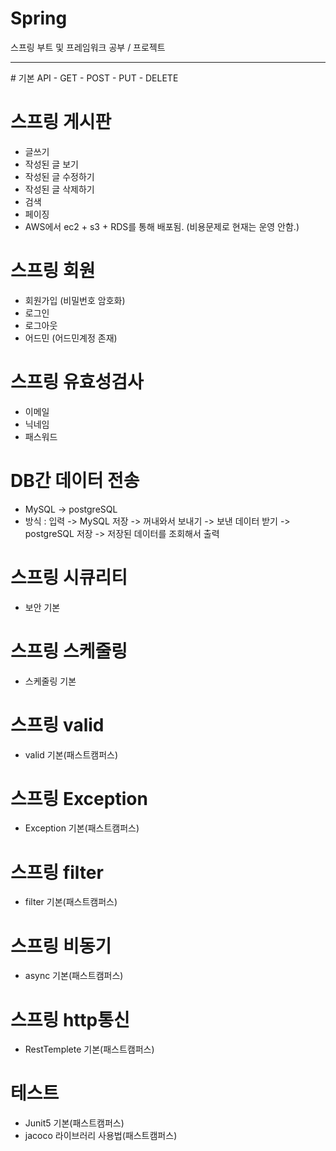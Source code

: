 # Spring
스프링 부트 및 프레임워크 공부 / 프로젝트

<hr>
# 기본 API
- GET
- POST
- PUT
- DELETE

# 스프링 게시판
- 글쓰기  
- 작성된 글 보기
- 작성된 글 수정하기
- 작성된 글 삭제하기
- 검색
- 페이징
- AWS에서 ec2 + s3 + RDS를 통해 배포됨. (비용문제로 현재는 운영 안함.)

# 스프링 회원
- 회원가입 (비밀번호 암호화)
- 로그인
- 로그아웃
- 어드민 (어드민계정 존재)

# 스프링 유효성검사
- 이메일
- 닉네임
- 패스워드

# DB간 데이터 전송
- MySQL -> postgreSQL
- 방식 : 입력 -> MySQL 저장 -> 꺼내와서 보내기 -> 보낸 데이터 받기 -> postgreSQL 저장 -> 저장된 데이터를 조회해서 출력

# 스프링 시큐리티
- 보안 기본

# 스프링 스케줄링
- 스케줄링 기본

# 스프링 valid
- valid 기본(패스트캠퍼스)

# 스프링 Exception
- Exception 기본(패스트캠퍼스)

# 스프링 filter
- filter 기본(패스트캠퍼스)

# 스프링 비동기
- async 기본(패스트캠퍼스)

# 스프링 http통신
- RestTemplete 기본(패스트캠퍼스)

# 테스트
- Junit5 기본(패스트캠퍼스)
- jacoco 라이브러리 사용법(패스트캠퍼스)

